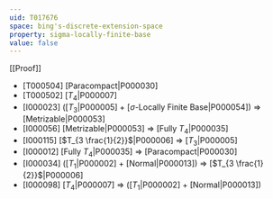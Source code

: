 ```yaml
---
uid: T017676
space: bing's-discrete-extension-space
property: sigma-locally-finite-base
value: false
---
```

[[Proof]]

* [T000504] [Paracompact|P000030]
* [T000502] [$T_4$|P000007]
* [I000023] ([$T_3$|P000005] + [$\sigma$-Locally Finite Base|P000054]) => [Metrizable|P000053]
* [I000056] [Metrizable|P000053] => [Fully $T_4$|P000035]
* [I000115] [$T_{3 \frac{1}{2}}$|P000006] => [$T_3$|P000005]
* [I000012] [Fully $T_4$|P000035] => [Paracompact|P000030]
* [I000034] ([$T_1$|P000002] + [Normal|P000013]) => [$T_{3 \frac{1}{2}}$|P000006]
* [I000098] [$T_4$|P000007] => ([$T_1$|P000002] + [Normal|P000013])

